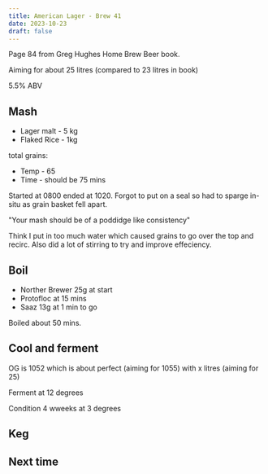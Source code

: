 ```yaml
---
title: American Lager - Brew 41 
date: 2023-10-23
draft: false 
---
```

<!-- [![pot](/images/2023-06-06/3.jpg "treatment")](/images/2023-06-06/3.jpg) -->


Page 84 from Greg Hughes Home Brew Beer book.

Aiming for about 25 litres (compared to 23 litres in book)

5.5% ABV

## Mash

- Lager malt - 5 kg
- Flaked Rice - 1kg

total grains: 

- Temp - 65
- Time - should be 75 mins 

Started at 0800 ended at 1020. Forgot to put on a seal so had to sparge in-situ as grain basket fell apart.

"Your mash should be of a poddidge like consistency"

Think I put in too much water which caused grains to go over the top and recirc. Also did a lot of stirring to try and improve effeciency.

## Boil

- Norther Brewer 25g at start
- Protofloc at 15 mins
- Saaz 13g at 1 min to go

Boiled about 50 mins.

## Cool and ferment

OG is 1052 which is about perfect (aiming for 1055) with x litres
 (aiming for 25)

Ferment at 12 degrees

Condition 4 wweeks at 3 degrees


## Keg


## Next time




